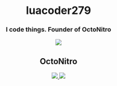 <h1 align="center">luacoder279</h1>
<h3 align="center">I code things. Founder of OctoNitro</h3>
<p align="center">
  <img src="https://github-readme-stats.vercel.app/api/?username=luacoder279&title_color=FF0000&text_color=9f9f9f&bg_color=00000000&hide_border=true&icon_color=4F8CC9&count_private=true">
</p>
<h2 align="center">OctoNitro</h2>
<p align="center">
  <a href="https://github.com/OctoNitro/OctoEditor"><img src="https://github-readme-stats.vercel.app/api/pin/?username=OctoNitro&repo=redir.ON&title_color=FF0000&text_color=9f9f9f&bg_color=00000000&hide_border=true&icon_color=4F8CC9&show_owner=true"> 
  </a>
  <a href="https://github.com/OctoNitro/OctoEditor"><img src="https://github-readme-stats.vercel.app/api/pin/?username=OctoNitro&repo=OctoEditor&title_color=FF0000&text_color=9f9f9f&bg_color=00000000&hide_border=true&icon_color=4F8CC9&show_owner=true"> 
  </a>
</p>
